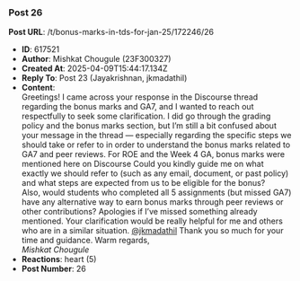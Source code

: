 ### Post 26
**Post URL**: /t/bonus-marks-in-tds-for-jan-25/172246/26
- **ID**: 617521
- **Author**: Mishkat Chougule (23F300327)
- **Created At**: 2025-04-09T15:44:17.134Z
- **Reply To**: Post 23 (Jayakrishnan, jkmadathil)
- **Content**:  
  Greetings!
I came across your response in the Discourse thread regarding the bonus marks and GA7, and I wanted to reach out respectfully to seek some clarification.
I did go through the grading policy and the bonus marks section, but I’m still a bit confused about your message in the thread — especially regarding the specific steps we should take or refer to in order to understand the bonus marks related to GA7 and peer reviews. For ROE and the Week 4 GA, bonus marks were mentioned here on Discourse
Could you kindly guide me on what exactly we should refer to (such as any email, document, or past policy) and what steps are expected from us to be eligible for the bonus?<br>
Also, would students who completed all 5 assignments (but missed GA7) have any alternative way to earn bonus marks through peer reviews or other contributions?
Apologies if I’ve missed something already mentioned. Your clarification would be really helpful for me and others who are in a similar situation.
<a class="mention" href="/u/jkmadathil">@jkmadathil</a> Thank you so much for your time and guidance.
Warm regards,<br>
<em>Mishkat Chougule</em>
- **Reactions**: heart (5)
- **Post Number**: 26

